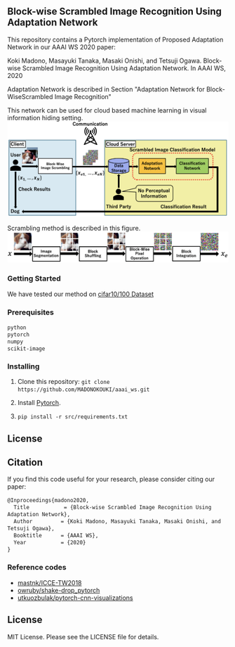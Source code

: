 ## Block-wise Scrambled Image Recognition Using Adaptation Network

This repository contains a Pytorch implementation of Proposed Adaptation Network in our AAAI WS 2020 paper:

Koki Madono, Masayuki Tanaka, Masaki Onishi, and Tetsuji Ogawa. Block-wise Scrambled Image Recognition Using Adaptation Network. In AAAI WS, 2020
<!-- [Arxiv] () -->

Adaptation Network is described in Section "Adaptation Network for Block-WiseScrambled Image Recognition"
<!-- <!-- Muhammed Kocabas, Salih Karagoz, Emre Akbas. MultiPoseNet: Fast Multi-Person Pose Estimation using Pose Residual Network. In ECCV, 2018. [Arxiv](https://arxiv.org/abs/1807.04067) - -->

This network can be used for cloud based machine learning in visual information hiding setting.
![](src/Scrambled_Image_Classification.png)

Scrambling method is described in this figure.
![](src/block_scrambling.png)

### Getting Started
We have tested our method on [cifar10/100 Dataset](https://www.cs.toronto.edu/~kriz/cifar.html)

### Prerequisites
```
python
pytorch
numpy
scikit-image
```

### Installing

1. Clone this repository: 
`git clone https://github.com/MADONOKOUKI/aaai_ws.git`

2. Install [Pytorch](https://pytorch.org/).

3. ```pip install -r src/requirements.txt```

<!-- 4. To download COCO dataset train2017 and val2017 annotations run: `bash data/coco.sh`. (data size: ~240Mb)

## Training

`python main.py`

For more options take a look at `opt.py`

## Results
Results on COCO val2017 Ground Truth data.

```
 Average Precision  (AP) @[ IoU=0.50:0.95 | area=   all | maxDets= 20 ] = 0.894
 Average Precision  (AP) @[ IoU=0.50      | area=   all | maxDets= 20 ] = 0.971
 Average Precision  (AP) @[ IoU=0.75      | area=   all | maxDets= 20 ] = 0.912
 Average Precision  (AP) @[ IoU=0.50:0.95 | area=medium | maxDets= 20 ] = 0.875
 Average Precision  (AP) @[ IoU=0.50:0.95 | area= large | maxDets= 20 ] = 0.918
 Average Recall     (AR) @[ IoU=0.50:0.95 | area=   all | maxDets= 20 ] = 0.909
 Average Recall     (AR) @[ IoU=0.50      | area=   all | maxDets= 20 ] = 0.972
 Average Recall     (AR) @[ IoU=0.75      | area=   all | maxDets= 20 ] = 0.928
 Average Recall     (AR) @[ IoU=0.50:0.95 | area=medium | maxDets= 20 ] = 0.896
 Average Recall     (AR) @[ IoU=0.50:0.95 | area= large | maxDets= 20 ] = 0.947
```

<!--  -->
## License

## Citation
If you find this code useful for your research, please consider citing our paper:
```
@Inproceedings{madono2020,
  Title           = {Block-wise Scrambled Image Recognition Using Adaptation Network},
  Author         = {Koki Madono, Masayuki Tanaka, Masaki Onishi, and Tetsuji Ogawa},
  Booktitle      = {AAAI WS},
  Year           = {2020}
}
```

### Reference codes

- [mastnk/ICCE-TW2018](https://github.com/mastnk/ICCE-TW2018)
- [owruby/shake-drop_pytorch](https://github.com/owruby/shake-drop_pytorch)
- [utkuozbulak/pytorch-cnn-visualizations](https://github.com/utkuozbulak/pytorch-cnn-visualizations/blob/master/src/inverted_representation.py)

## License

MIT License. Please see the LICENSE file for details.